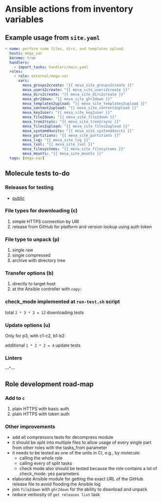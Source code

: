 # Ansible actions from inventory variables

## Example usage from `site.yaml`

```yaml
- name: perform some files, dirs, and templates upload
  hosts: mega_var
  become: true
  handlers:
    - import_tasks: handlers/main.yaml
  roles:
    - role: external/mega-var
      vars:
        meva_groups2create: "{{ meva_site_groups2create }}"
        meva_users2create: "{{ meva_site_users2create }}"
        meva_dirs2create: "{{ meva_site_dirs2create }}"
        meva_ghr2down: "{{ meva_site_ghr2down }}"
        meva_templates2upload: "{{ meva_site_templates2upload }}"
        meva_content2upload: "{{ meva_site_content2upload }}"
        meva_key2user: "{{ meva_site_key2user }}"
        meva_file2down: "{{ meva_site_file2down }}"
        meva_tree2rsync: "{{ meva_site_tree2rsync }}"
        meva_files2upload: "{{ meva_site_files2upload }}"
        meva_systemd4units: "{{ meva_site_systemd4units }}"
        meva_partitions: "{{ meva_site_partitions }}"
        meva_lvg: "{{ meva_site_lvg }}"
        meva_lvol: "{{ meva_site_lvol }}"
        meva_filesystems: "{{ meva_site_filesystems }}"
        meva_mounts: "{{ meva_site_mounts }}"
  tags: [mega-var]
```

## Molecule tests to-do

### Releases for testing
- [public](https://github.com/raven428/finch-externaleditor/releases)

### File types for downloading (c)
1. simple HTTPS connection by URI
2. release from GitHub for platform and version lookup using auth token

### File type to unpack (p)
1. single raw
2. single compressed
3. archive with directory tree

### Transfer options (b)
1. directly to target host
2. at the Ansible controller with `copy:`

### check_mode implemented at `run-test.sh` script

total `2 * 3 * 2 = 12` downloading tests

### Update options (u)
Only for p3, with c1-c2, b1-b2

additional `1 * 2 * 2 = 4` update tests

### Linters
--"--

## Role development road-map

### Add to `c`
1. plain HTTPS with basic auth
2. plain HTTPS with token auth

### Other improvements
- add all compressors tests for decompress module
- it should be split into multiple files to allow usage of every single part from other roles with the tasks_from parameter
- it needs to be tested as one of the units in CI, e.g., by molecule:
  - calling the whole role
  - calling every of split tasks
  - check mode also should be tested because the role contains a lot of check_mode: yes parameters
- elaborate Ansible module for getting the exact URL of the GitHub release file to avoid flooding the Ansible log
- join `file2down` with `ghr2down` for the ability to download and unpack
- reduce verbosity of `get releases list` task

